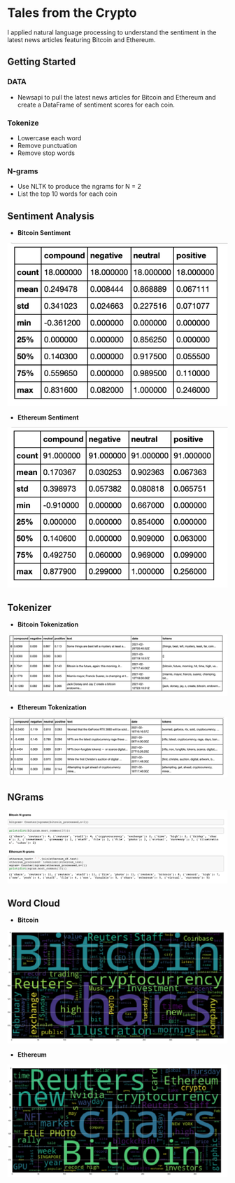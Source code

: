 # Tales from the Crypto

I applied natural language processing to understand the sentiment in the latest news articles featuring Bitcoin and Ethereum.

## Getting Started

### DATA
- Newsapi to pull the latest news articles for Bitcoin and Ethereum and create a DataFrame of sentiment scores for each coin.

### Tokenize
  - Lowercase each word
  - Remove punctuation
  - Remove stop words

### N-grams
  - Use NLTK to produce the ngrams for N = 2
  - List the top 10 words for each coin
    

## **Sentiment Analysis**

- **Bitcoin Sentiment**

![](https://raw.githubusercontent.com/bhatt11z/NLP/main/Screen%20shots/Screenshot%202021-07-05%20at%2010.28.41%20PM.png)

- **Ethereum Sentiment**

![](https://raw.githubusercontent.com/bhatt11z/NLP/main/Screen%20shots/Screenshot%202021-07-05%20at%2010.31.13%20PM.png)


## **Tokenizer**

- **Bitcoin Tokenization**

![](https://raw.githubusercontent.com/bhatt11z/NLP/main/Screen%20shots/Screenshot%202021-07-05%20at%2010.33.28%20PM.png)

- **Ethereum Tokenization**

![](https://raw.githubusercontent.com/bhatt11z/NLP/main/Screen%20shots/Screenshot%202021-07-05%20at%2010.34.59%20PM.png)


## **NGrams**

![](https://raw.githubusercontent.com/bhatt11z/NLP/main/Screen%20shots/Screenshot%202021-07-05%20at%2010.37.01%20PM.png)


## **Word Cloud**

- **Bitcoin**

![](https://raw.githubusercontent.com/bhatt11z/NLP/main/Screen%20shots/Screenshot%202021-07-05%20at%2010.39.59%20PM.png)

- **Ethereum**

![](https://raw.githubusercontent.com/bhatt11z/NLP/main/Screen%20shots/Screenshot%202021-07-05%20at%2010.41.30%20PM.png)
